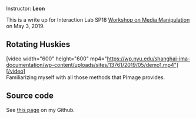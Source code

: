 Instructor: <b>Leon</b>  

This is a write up for Interaction Lab SP18 [Workshop on Media Manipulation](https://wp.nyu.edu/shanghai-ima-interaction-lab/recitation-11-workshops/) on May 3, 2019.  

## Rotating Huskies
[video width="600" height="600" mp4="https://wp.nyu.edu/shanghai-ima-documentation/wp-content/uploads/sites/13761/2019/05/demo1.mp4"][/video]  
Familiarizing myself with all those methods that PImage provides.  

## Source code
See [this page](https://github.com/Daniel-Chin/Interaction_Lab-NYU_Shanghai/blob/master/Recitations/r11_media_manipulation/mm/mm.pde) on my Github.  
